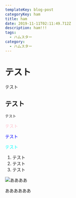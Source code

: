 ```yaml
---
templateKey: blog-post
categoryKey: ham
title: ham
date: 2019-11-11T02:11:49.712Z
description: ham!!!
tags:
  - ハムスター
category:
  - ハムスター
---
```

# テスト

テスト

## テスト

```
テスト
```

<font color="Pink">テスト</font>

<font color="Blue">テスト</font>

<font color="Aqua">テスト</font>

1. テスト
2. テスト
3. テスト

![ああああ](/img/01.png "きなこ！")

ああああああ
